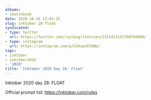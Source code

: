 ```yaml
---
albums:
- sketchbook
date: 2020-10-28 12:01:15
slug: inktober-28-float
syndicated:
- type: twitter
  url: https://twitter.com/roytang/statuses/1321423151708794880/
- type: instagram
  url: https://instagram.com/p/CG4vpUIh5Nm/
tags:
- inktober
- inktober2020
- '2020'
title: 'Inktober 2020 Day 28: Float'
---
```


Inktober 2020 day 28: FLOAT

Official prompt list: https://inktober.com/rules